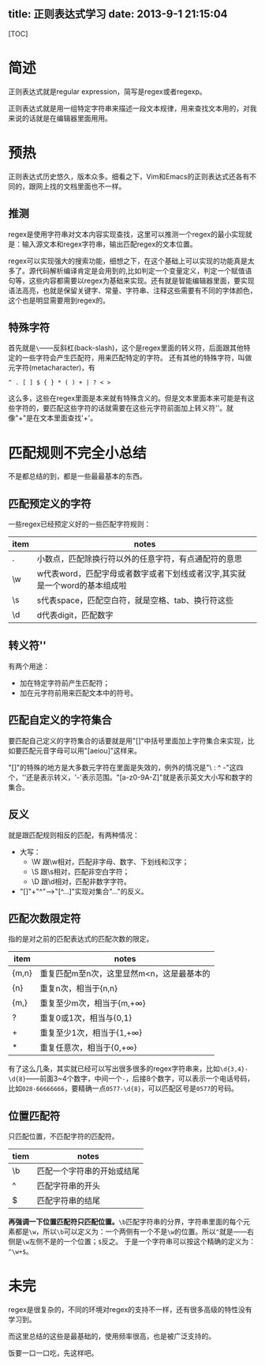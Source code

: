 title: 正则表达式学习
date: 2013-9-1 21:15:04
---

[TOC]

# 简述

正则表达式就是regular expression，简写是regex或者regexp。

正则表达式就是用一组特定字符串来描述一段文本规律，用来查找文本用的，对我来说的话就是在编辑器里面用用。

<!--more-->

# 预热

正则表达式历史悠久，版本众多。细看之下，Vim和Emacs的正则表达式还各有不同的，跟网上找的文档里面也不一样。

## 推测

regex是使用字符串对文本内容实现查找，这里可以推测一个regex的最小实现就是：输入源文本和regex字符串，输出匹配regex的文本位置。

regex可以实现强大的搜索功能，细想之下，在这个基础上可以实现的功能真是太多了。源代码解析编译肯定是会用到的,比如判定一个变量定义，判定一个赋值语句等，这些内容都需要以regex为基础来实现。还有就是智能编辑器里面，要实现语法高亮，也就是保留关键字、常量、字符串、注释这些需要有不同的字体颜色，这个也是明显需要用到regex的。

## 特殊字符

首先就是`\`——反斜杠(back-slash)，这个是regex里面的转义符，后面跟其他特定的一些字符会产生匹配符，用来匹配特定的字符。
还有其他的特殊字符，叫做元字符(metacharacter)，有

`^ . [ ] $ { } * ( ) + | ? < >`

这么多，这些在regex里面是本来就有特殊含义的。但是文本里面本来可能是有这些字符的，要匹配这些字符的话就需要在这些元字符前面加上转义符'\'。就像"\+"是在文本里面查找'+'。

# 匹配规则不完全小总结

不是都总结的到，都是一些最最基本的东西。

## 匹配预定义的字符

一些regex已经预定义好的一些匹配字符规则： 

item|notes
---|---
.|小数点，匹配除换行符以外的任意字符，有点通配符的意思
\w|w代表word，匹配字母或者数字或者下划线或者汉字,其实就是一个word的基本组成啦
\s|s代表space，匹配空白符，就是空格、tab、换行符这些
\d|d代表digit，匹配数字

## 转义符'\'

有两个用途：

- 加在特定字符前产生匹配符；
- 加在元字符前用来匹配文本中的符号。

## 匹配自定义的字符集合

要匹配自己定义的字符集合的话要就是用"[]"中括号里面加上字符集合来实现，比如要匹配元音字母可以用"[aeiou]"这样来。

"[]"的特殊的地方是大多数元字符在里面是失效的，例外的情况是"\ : ^ -"这四个，'\'还是表示转义，'-'表示范围。"[a-z0-9A-Z]"就是表示英文大小写和数字的集合。

## 反义

就是跟匹配规则相反的匹配，有两种情况：

- 大写：
	- \W 跟\w相对，匹配非字母、数字、下划线和汉字；
	- \S 跟\s相对，匹配非空白字符；
  	- \D 跟\d相对，匹配非数字字符。
- "[]"+"^"–>"[^…]"实现对集合"…"的反义。

## 匹配次数限定符

指的是对之前的匹配表达式的匹配次数的限定。 

item|notes
---|---
{m,n}|重复匹配m至n次，这里显然m<n，这是最基本的
{n}|重复n次，相当于{n,n}
{m,}|重复至少m次，相当于{m,+∞}
?|重复0或1次，相当与{0,1}
+|重复至少1次，相当于{1,+∞}
*|重复任意次，相当于{0,+∞}

有了这么几条，其实就已经可以写出很多很多的regex字符串来，比如`\d{3,4}-\d{8}`——前面3~4个数字，中间一个`-`，后接8个数字，可以表示一个电话号码，比如`028-66666666`，要精确一点`0577-\d{8}`，可以匹配区号是`0577`的号码。

## 位置匹配符

只匹配位置，不匹配字符的匹配符。

tiem|notes
---|---
\b|匹配一个字符串的开始或结尾
^|匹配字符串的开头
$|匹配字符串的结尾

**再强调一下位置匹配符只匹配位置。**`\b`匹配字符串的分界，字符串里面的每个元素都是`\w`，所以`\b`可以定义为：一个两侧有一个不是`\w`的位置。所以`^`就是——右侧是`\w`左侧不是的一个位置；`$`反之。
于是一个字符串可以按这个精确的定义为：`^\w+$`。

# 未完

regex是很复杂的，不同的环境对regex的支持不一样，还有很多高级的特性没有学习到。

而这里总结的这些是最基础的，使用频率很高，也是被广泛支持的。

饭要一口一口吃，先这样吧。


